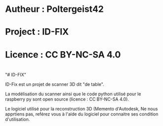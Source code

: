 ###
#
#   Autheur         : Poltergeist42
#   Project         : ID-FIX
#   Licence         : CC BY-NC-SA 4.0
#
###

"# ID-FIX"

ID-Fix est un projet de scanner 3D dit "de table".

La modélisation du scanner ainsi que le code python utilisé pour
le raspberry py sont open source (licence : CC BY-NC-SA 4.0).

Le logiciel utilisé pour la reconstruction 3D (Memento d'Autodesk,
Ne nous apprtiens pas, reférez vous à l'aide du logiciel pour connaitre
ses condition d'utilisation.